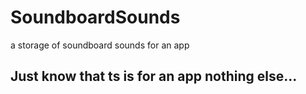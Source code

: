 # SoundboardSounds
a storage of soundboard sounds for an app

## Just know that ts is for an app nothing else...
